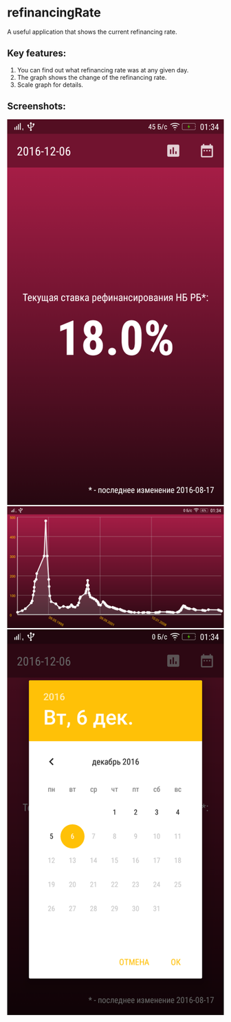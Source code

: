 # refinancingRate

A useful application that shows the current refinancing rate.

Key features:
----------------
1. You can find out what refinancing rate was at any given day.
2. The graph shows the change of the refinancing rate.
3. Scale graph for details.

Screenshots:
-------------
![Screenshot 1](/screenshots/device-2016-12-06-013419.png?raw=true "Main Screen")
![Screenshot 2](/screenshots/device-2016-12-06-013434.png?raw=true "Graph")
![Screenshot 3](/screenshots/device-2016-12-06-013444.png?raw=true "Dialog")
